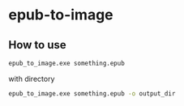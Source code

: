 # epub-to-image

## How to use

```bash
epub_to_image.exe something.epub
```

with directory 

```bash
epub_to_image.exe something.epub -o output_dir
```
